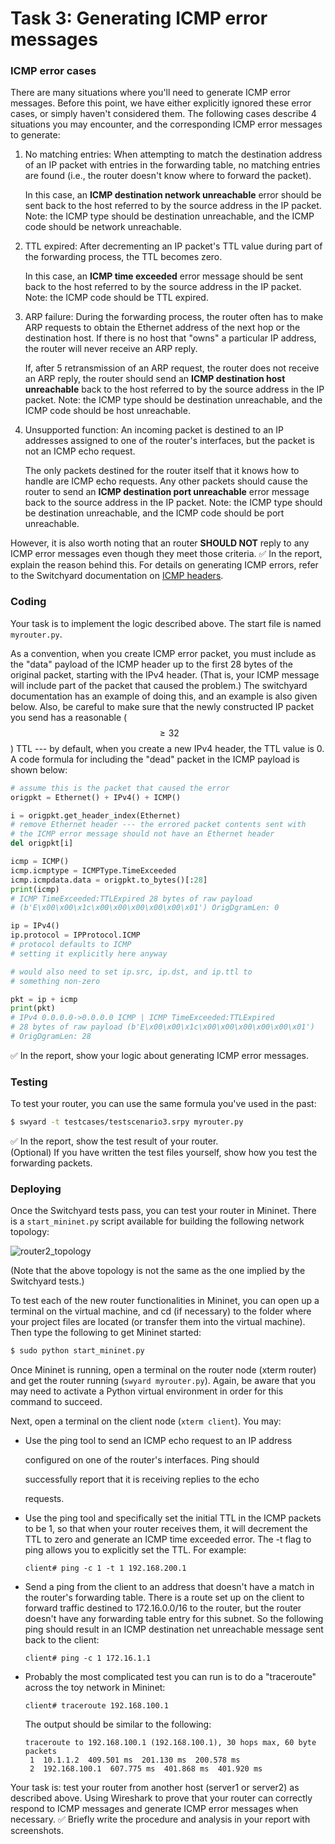 # Task 3: Generating ICMP error messages

### ICMP error cases

There are many situations where you'll need to generate ICMP error messages. Before this point, we have either explicitly ignored these error cases, or simply haven't considered them. The following cases describe 4 situations you may encounter, and the corresponding ICMP error messages to generate:

1.  No matching entries: When attempting to match the destination address of an IP packet with entries in the forwarding table, no matching entries are found (i.e., the router doesn't know where to forward the packet).

    In this case, an **ICMP destination network unreachable** error should be sent back to the host referred to by the source address in the IP packet. Note: the ICMP type should be destination unreachable, and the ICMP code should be network unreachable.
2.  TTL expired: After decrementing an IP packet's TTL value during part of the forwarding process, the TTL becomes zero.

    In this case, an **ICMP time exceeded** error message should be sent back to the host referred to by the source address in the IP packet. Note: the ICMP code should be TTL expired.
3.  ARP failure: During the forwarding process, the router often has to make ARP requests to obtain the Ethernet address of the next hop or the destination host. If there is no host that "owns" a particular IP address, the router will never receive an ARP reply.

    If, after 5 retransmission of an ARP request, the router does not receive an ARP reply, the router should send an **ICMP destination host unreachable** back to the host referred to by the source address in the IP packet. Note: the ICMP type should be destination unreachable, and the ICMP code should be host unreachable.
4.  Unsupported function: An incoming packet is destined to an IP addresses assigned to one of the router's interfaces, but the packet is not an ICMP echo request.

    The only packets destined for the router itself that it knows how to handle are ICMP echo requests. Any other packets should cause the router to send an **ICMP destination port unreachable** error message back to the source address in the IP packet. Note: the ICMP type should be destination unreachable, and the ICMP code should be port unreachable.

However, it is also worth noting that an router **SHOULD NOT** reply to any ICMP error messages even though they meet those criteria. ✅ In the report, explain the reason behind this. For details on generating ICMP errors, refer to the Switchyard documentation on [ICMP headers](https://pavinberg.gitee.io/switchyard/reference.html#icmp-internet-control-message-protocol-header-v4).

### Coding

Your task is to implement the logic described above. The start file is named `myrouter.py`.

As a convention, when you create ICMP error packet, you must include as the "data" payload of the ICMP header up to the first 28 bytes of the original packet, starting with the IPv4 header. (That is, your ICMP message will include part of the packet that caused the problem.) The switchyard documentation has an example of doing this, and an example is also given below. Also, be careful to make sure that the newly constructed IP packet you send has a reasonable ($$\ge32$$) TTL --- by default, when you create a new IPv4 header, the TTL value is 0. A code formula for including the "dead" packet in the ICMP payload is shown below:

```python
# assume this is the packet that caused the error
origpkt = Ethernet() + IPv4() + ICMP() 

i = origpkt.get_header_index(Ethernet)
# remove Ethernet header --- the errored packet contents sent with
# the ICMP error message should not have an Ethernet header
del origpkt[i]

icmp = ICMP()
icmp.icmptype = ICMPType.TimeExceeded
icmp.icmpdata.data = origpkt.to_bytes()[:28]
print(icmp)
# ICMP TimeExceeded:TTLExpired 28 bytes of raw payload 
# (b'E\x00\x00\x1c\x00\x00\x00\x00\x00\x01') OrigDgramLen: 0

ip = IPv4()
ip.protocol = IPProtocol.ICMP
# protocol defaults to ICMP
# setting it explicitly here anyway

# would also need to set ip.src, ip.dst, and ip.ttl to 
# something non-zero

pkt = ip + icmp
print(pkt)
# IPv4 0.0.0.0->0.0.0.0 ICMP | ICMP TimeExceeded:TTLExpired 
# 28 bytes of raw payload (b'E\x00\x00\x1c\x00\x00\x00\x00\x00\x01')
# OrigDgramLen: 28

```

✅ In the report, show your logic about generating ICMP error messages.

### Testing

To test your router, you can use the same formula you've used in the past:

```bash
$ swyard -t testcases/testscenario3.srpy myrouter.py
```

✅ In the report, show the test result of your router.\
(Optional) If you have written the test files yourself, show how you test the forwarding packets.

### Deploying

Once the Switchyard tests pass, you can test your router in Mininet. There is a `start_mininet.py` script available for building the following network topology:

![router2\_topology](../../.gitbook/assets/router2\_topology.png)

(Note that the above topology is not the same as the one implied by the Switchyard tests.)

To test each of the new router functionalities in Mininet, you can open up a terminal on the virtual machine, and cd (if necessary) to the folder where your project files are located (or transfer them into the virtual machine). Then type the following to get Mininet started:

```bash
$ sudo python start_mininet.py
```

Once Mininet is running, open a terminal on the router node (xterm router) and get the router running (`swyard myrouter.py`). Again, be aware that you may need to activate a Python virtual environment in order for this command to succeed.

Next, open a terminal on the client node (`xterm client`). You may:

*   Use the ping tool to send an ICMP echo request to an IP address

    configured on one of the router's interfaces. Ping should

    successfully report that it is receiving replies to the echo

    requests.
*   Use the ping tool and specifically set the initial TTL in the ICMP packets to be 1, so that when your router receives them, it will decrement the TTL to zero and generate an ICMP time exceeded error. The -t flag to ping allows you to explicitly set the TTL. For example:

    ```clike
    client# ping -c 1 -t 1 192.168.200.1
    ```
*   Send a ping from the client to an address that doesn't have a match in the router's forwarding table. There is a route set up on the client to forward traffic destined to 172.16.0.0/16 to the router, but the router doesn't have any forwarding table entry for this subnet. So the following ping should result in an ICMP destination net unreachable message sent back to the client:

    ```clike
    client# ping -c 1 172.16.1.1
    ```
*   Probably the most complicated test you can run is to do a "traceroute" across the toy network in Mininet:

    ```clike
    client# traceroute 192.168.100.1
    ```

    The output should be similar to the following:

    ```clike
    traceroute to 192.168.100.1 (192.168.100.1), 30 hops max, 60 byte packets
     1  10.1.1.2  409.501 ms  201.130 ms  200.578 ms
     2  192.168.100.1  607.775 ms  401.868 ms  401.920 ms 
    ```

Your task is: test your router from another host (server1 or server2) as described above. Using Wireshark to prove that your router can correctly respond to ICMP messages and generate ICMP error messages when necessary. ✅ Briefly write the procedure and analysis in your report with screenshots.
